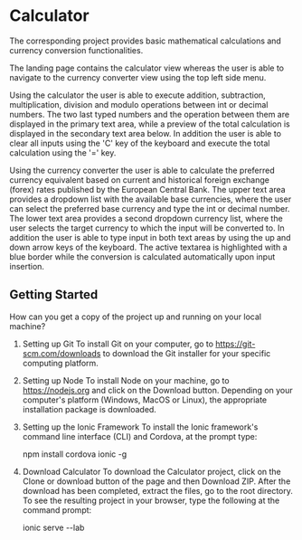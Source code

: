 # Calculator
The corresponding project provides basic mathematical calculations and currency conversion functionalities.

The landing page contains the calculator view whereas the user is able to navigate to the currency converter view using the top left side menu.

Using the calculator the user is able to execute addition, subtraction, multiplication, division and modulo operations between int or decimal numbers.
The two last typed numbers and the operation between them are displayed in the primary text area, while a preview of the total calculation is displayed in the secondary text area below. In addition the user is able to clear all inputs using the 'C' key of the keyboard and execute the total calculation using the '=' key.

Using the currency converter the user is able to calculate the preferred currency equivalent based on current and historical foreign exchange (forex) rates published by the European Central Bank. The upper text area provides a dropdown list with the available base currencies, where the user can select the preferred base currency and type the int or decimal number. The lower text area provides a second dropdown currency list, where the user selects the target currency to which the input will be converted to. In addition the user is able to type input in both text areas by using the up and down arrow keys of the keyboard. The active textarea is highlighted with a blue border while the conversion is calculated automatically upon input insertion. 

## Getting Started
How can you get a copy of the project up and running on your local machine?

1. Setting up Git
To install Git on your computer, go to https://git-scm.com/downloads to download the Git installer for your specific computing platform.

2. Setting up Node 
To install Node on your machine, go to https://nodejs.org and click on the Download button. Depending on your computer's platform (Windows, MacOS or Linux), the appropriate installation package is downloaded.

3. Setting up the Ionic Framework
To install the Ionic framework's command line interface (CLI) and Cordova, at the prompt type:

	npm install cordova ionic -g

4. Download Calculator
To download the Calculator project, click on the Clone or download button of the page and then Download ZIP.
After the download has been completed, extract the files, go to the root directory.
To see the resulting project in your browser, type the following at the command prompt:

	ionic serve --lab


